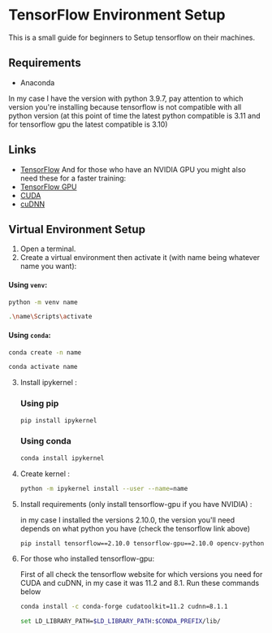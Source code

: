 # TensorFlow Environment Setup
This is a small guide for beginners to Setup tensorflow on their machines.
## Requirements
- Anaconda
  
In my case I have the version with python 3.9.7, pay attention to which version you're installing because tensorflow is not compatible with all python version (at this point of time the latest python compatible is 3.11 and for tensorflow gpu the latest compatible is 3.10)
## Links
- [TensorFlow](https://www.tensorflow.org/install/source_windows#cpu)
  And for those who have an NVIDIA GPU you might also need these for a faster training:
- [TensorFlow GPU](https://www.tensorflow.org/install/source_windows#gpu)
- [CUDA](https://developer.nvidia.com/cuda-downloads)
- [cuDNN](https://developer.nvidia.com/cudnn)

## Virtual Environment Setup
1. Open a terminal.
2. Create a virtual environment then activate it (with name being whatever name you want):
  #### Using `venv`:
   ```bash
   python -m venv name
   ```
   ```bash
   .\name\Scripts\activate
   ```
  #### Using `conda`:
   ```bash
   conda create -n name
   ```
   ```bash
   conda activate name
   ```
3. Install ipykernel :
   ### Using pip
   ```bash
   pip install ipykernel
   ```
   ### Using conda
   ```bash
   conda install ipykernel
   ```
4. Create kernel :
   ```bash
   python -m ipykernel install --user --name=name
   ```
5. Install requirements (only install tensorflow-gpu if you have NVIDIA) :
   
   in my case I installed the versions 2.10.0, the version you'll need depends on what python you have (check the tensorflow link above)
   ```bash
   pip install tensorflow==2.10.0 tensorflow-gpu==2.10.0 opencv-python matplotlib
   ```
7. For those who installed tensorflow-gpu:
   
   First of all check the tensorflow website for which versions you need for CUDA and cuDNN, in my case it was 11.2 and 8.1. Run these commands below
    ```bash
   conda install -c conda-forge cudatoolkit=11.2 cudnn=8.1.1
     ```
    ```bash
    set LD_LIBRARY_PATH=$LD_LIBRARY_PATH:$CONDA_PREFIX/lib/
     ```
